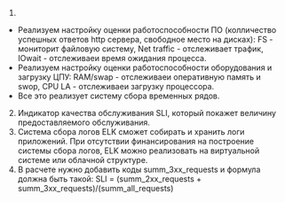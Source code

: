 1. 
- Реализуем настройку оценки работоспособности ПО (колличество успешных ответов http сервера, свободное место на дисках): 
  FS - мониторит файловую систему, Net traffic - отслеживает трафик, IOwait - отслеживаеи время ожидания процесса.
- Реализуем настройку оценки работоспособности оборудования и загрузку ЦПУ: RAM/swap - отслеживаеи оперативную память и swop, CPU LA - отслеживаеи загрузку процессора.
- Все это реализует систему сбора временных рядов.
2. Индикатор качества обслуживания SLI, который покажет величину предоставляемого обслуживания.
3. Система сбора логов ELK сможет собирать и хранить логи приложений. При отсутствии финансирования на построение системы сбора логов, ELK можно реализовать на виртуальной системе или облачной структуре.
4. В расчете нужно добавить коды summ_3xx_requests и формула должна быть такой: 
   SLI = (summ_2xx_requests + summ_3xx_requests)/(summ_all_requests)
